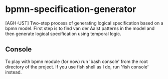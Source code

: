 bpmn-specification-generator
============================

[AGH-UST] Two-step process of generating logical specification based on a bpmn model. First step is to find van der Aalst patterns in the model and then generate logical specification using temporal logic.

Console
-------

To play with bpmn module (for now) run 'bash console' from the root directory of the project. If you use fish shell as I do, run 'fish console' instead.

